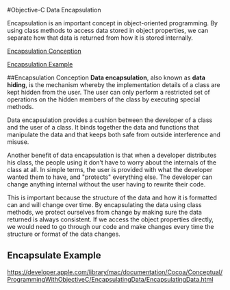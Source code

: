 
#Objective-C Data Encapsulation

Encapsulation is an important concept in object-oriented programming. By using class methods to access data stored in object properties, we can separate how that data is returned from how it is stored internally.

  [<i class="icon-file"></i>Encapsulation Conception](#encapsulation-conception)  

  [<i class="icon-file"></i>Encapsulation Example](#polymorphism-example)  
    


##Encapsulation  Conception
**Data encapsulation**, also known as **data hiding**, is the mechanism whereby the implementation details of a class are kept hidden from the user. The user can only perform a restricted set of operations on the hidden members of the class by executing special methods.

Data encapsulation provides a cushion between the developer of a class and the user of a class. It binds together the data and functions that manipulate the data and that keeps both safe from outside interference and misuse.

Another benefit of data encapsulation is that when a developer distributes his class, the people using it donʼt have to worry about the internals of the class at all. In simple terms, the user is provided with what the developer wanted them to have, and "protects" everything else. The developer can change anything internal without the user having to rewrite their code. 

This is important because the structure of the data and how it is formatted can and will change over time. By encapsulating the data using class methods, we protect ourselves from change by making sure the data returned is always consistent. If we access the object properties directly, we would need to go through our code and make changes every time the structure or format of the data changes.

## Encapsulate Example
https://developer.apple.com/library/mac/documentation/Cocoa/Conceptual/ProgrammingWithObjectiveC/EncapsulatingData/EncapsulatingData.html
